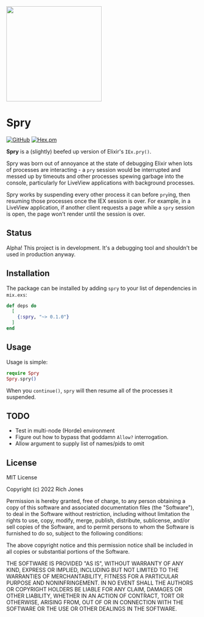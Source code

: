 <img src="https://i.imgur.com/rhSGPbb.png" height="250px" />

# Spry
[![GitHub](https://img.shields.io/github/stars/Miserlou/Spry?style=social)](https://github.com/Miserlou/Spry)
[![Hex.pm](https://img.shields.io/hexpm/v/spry.svg)](https://hex.pm/packages/spry)

**Spry** is a (slightly) beefed up version of Elixir's `IEx.pry()`.

Spry was born out of annoyance at the state of debugging Elixir when lots of processes are interacting - a `pry` session would be interrupted and messed up by timeouts and other processes spewing garbage into the console, particularly for LiveView applications with background processes.

Spry works by suspending every other process it can before `pry`ing, then resuming those processes once the IEX session is over. For example, in a LiveView application, if another client requests a page while a `spry` session is open, the page won't render until the session is over.

## Status
Alpha! This project is in development. It's a debugging tool and shouldn't be used in production anyway.

## Installation

The package can be installed by adding `spry` to your list of dependencies in `mix.exs`:

```elixir
def deps do
  [
    {:spry, "~> 0.1.0"}
  ]
end
```

## Usage

Usage is simple:

```elixir
require Spry
Spry.spry()
```

When you `continue()`, `spry` will then resume all of the processes it suspended.

## TODO

- Test in multi-node (Horde) environment
- Figure out how to bypass that goddamn `Allow?` interrogation.
- Allow argument to supply list of names/pids to omit

## License

MIT License

Copyright (c) 2022 Rich Jones

Permission is hereby granted, free of charge, to any person obtaining a copy
of this software and associated documentation files (the "Software"), to deal
in the Software without restriction, including without limitation the rights
to use, copy, modify, merge, publish, distribute, sublicense, and/or sell
copies of the Software, and to permit persons to whom the Software is
furnished to do so, subject to the following conditions:

The above copyright notice and this permission notice shall be included in all
copies or substantial portions of the Software.

THE SOFTWARE IS PROVIDED "AS IS", WITHOUT WARRANTY OF ANY KIND, EXPRESS OR
IMPLIED, INCLUDING BUT NOT LIMITED TO THE WARRANTIES OF MERCHANTABILITY,
FITNESS FOR A PARTICULAR PURPOSE AND NONINFRINGEMENT. IN NO EVENT SHALL THE
AUTHORS OR COPYRIGHT HOLDERS BE LIABLE FOR ANY CLAIM, DAMAGES OR OTHER
LIABILITY, WHETHER IN AN ACTION OF CONTRACT, TORT OR OTHERWISE, ARISING FROM,
OUT OF OR IN CONNECTION WITH THE SOFTWARE OR THE USE OR OTHER DEALINGS IN THE
SOFTWARE.
